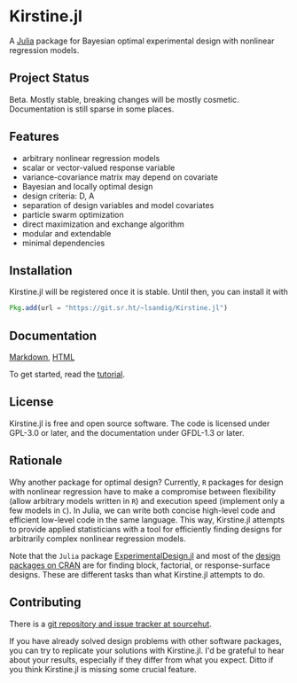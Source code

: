 # Kirstine.jl

<!-- SPDX-FileCopyrightText: 2023 Ludger Sandig <sandig@statistik.tu-dortmund.de> -->
<!-- SPDX-License-Identifier: GFDL-1.3-or-later -->

A [Julia][julia-url] package for Bayesian optimal experimental design with nonlinear regression models.

[julia-url]: https://julialang.org

## Project Status

Beta.
Mostly stable, breaking changes will be mostly cosmetic.
Documentation is still sparse in some places.

## Features

- arbitrary nonlinear regression models
- scalar or vector-valued response variable
- variance-covariance matrix may depend on covariate
- Bayesian and locally optimal design
- design criteria: D, A
- separation of design variables and model covariates
- particle swarm optimization
- direct maximization and exchange algorithm
- modular and extendable
- minimal dependencies

## Installation

Kirstine.jl will be registered once it is stable.
Until then, you can install it with
```julia
Pkg.add(url = "https://git.sr.ht/~lsandig/Kirstine.jl")
```

## Documentation

[Markdown](docs/src/), [HTML](https://lsandig.srht.site/Kirstine.jl/index.html)

To get started, read the [tutorial](https://lsandig.srht.site/Kirstine.jl/tutorial.html).

## License

Kirstine.jl is free and open source software.
The code is licensed under GPL-3.0 or later,
and the documentation under GFDL-1.3 or later.

## Rationale

Why another package for optimal design?
Currently, `R` packages for design with nonlinear regression have to make a compromise between flexibility
(allow arbitrary models written in `R`)
and execution speed
(implement only a few models in `C`).
In Julia, we can write both concise high-level code and efficient low-level code in the same language.
This way,
Kirstine.jl attempts to provide applied statisticians with a tool
for efficiently finding designs for arbitrarily complex nonlinear regression models.

Note that the `Julia` package [ExperimentalDesign.jl][edjl-url]
and most of the [design packages on CRAN][craned-url]
are for finding block, factorial, or response-surface designs.
These are different tasks than what Kirstine.jl attempts to do.

[edjl-url]: https://github.com/phrb/ExperimentalDesign.jl
[craned-url]: https://cran.r-project.org/view=ExperimentalDesign

## Contributing

There is a [git repository and issue tracker at sourcehut](https://sr.ht/~lsandig/Kirstine.jl/).

If you have already solved design problems with other software packages,
you can try to replicate your solutions with Kirstine.jl.
I'd be grateful to hear about your results,
especially if they differ from what you expect.
Ditto if you think Kirstine.jl is missing some crucial feature.
